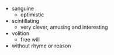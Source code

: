 - sanguine
  * optimistic
- scintillating
  * very clever, amusing and interesting
- volition
   * free will
- without rhyme or reason
